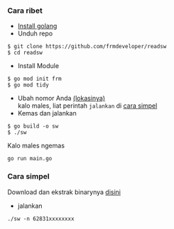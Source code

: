 ### Cara ribet
- [Install golang](https://go.dev/doc/install)
- Unduh repo
```
$ git clone https://github.com/frmdeveloper/readsw
$ cd readsw 
```
- Install Module
```
$ go mod init frm
$ go mod tidy
```
- Ubah nomor Anda [(lokasinya)](https://github.com/frmdeveloper/readsw/blob/7d912976d52f984999b189adf72cff2f421a6e58/main.go#L74)<br>
kalo males, liat perintah `jalankan` di [cara simpel](https://github.com/frmdeveloper/readsw?tab=readme-ov-file#cara-simpel)
- Kemas dan jalankan
```
$ go build -o sw
$ ./sw
```
Kalo males ngemas
```
go run main.go
```

### Cara simpel
Download dan ekstrak binarynya [disini](https://github.com/frmdeveloper/readsw/releases/tag/1)
- jalankan
```
./sw -n 62831xxxxxxxx
```
